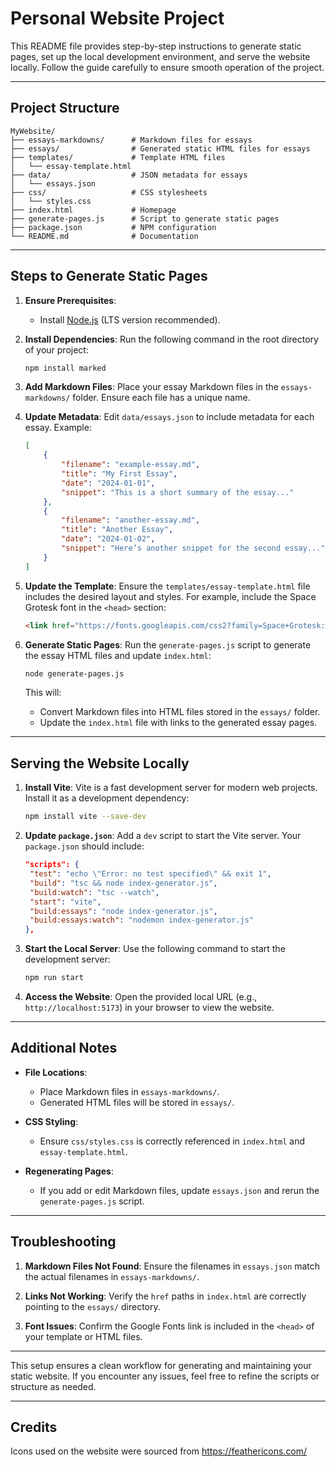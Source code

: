 # Personal Website Project

This README file provides step-by-step instructions to generate static pages, set up the local development environment, and serve the website locally. Follow the guide carefully to ensure smooth operation of the project.

---

## **Project Structure**

```
MyWebsite/
├── essays-markdowns/      # Markdown files for essays
├── essays/                # Generated static HTML files for essays
├── templates/             # Template HTML files
│   └── essay-template.html
├── data/                  # JSON metadata for essays
│   └── essays.json
├── css/                   # CSS stylesheets
│   └── styles.css
├── index.html             # Homepage
├── generate-pages.js      # Script to generate static pages
├── package.json           # NPM configuration
└── README.md              # Documentation
```

---

## **Steps to Generate Static Pages**

1. **Ensure Prerequisites**:
    - Install [Node.js](https://nodejs.org/) (LTS version recommended).

2. **Install Dependencies**:
   Run the following command in the root directory of your project:
   ```bash
   npm install marked
   ```

3. **Add Markdown Files**:
   Place your essay Markdown files in the `essays-markdowns/` folder. Ensure each file has a unique name.

4. **Update Metadata**:
   Edit `data/essays.json` to include metadata for each essay. Example:
   ```json
   [
       {
           "filename": "example-essay.md",
           "title": "My First Essay",
           "date": "2024-01-01",
           "snippet": "This is a short summary of the essay..."
       },
       {
           "filename": "another-essay.md",
           "title": "Another Essay",
           "date": "2024-01-02",
           "snippet": "Here’s another snippet for the second essay..."
       }
   ]
   ```

5. **Update the Template**:
   Ensure the `templates/essay-template.html` file includes the desired layout and styles. For example, include the Space Grotesk font in the `<head>` section:
   ```html
   <link href="https://fonts.googleapis.com/css2?family=Space+Grotesk:wght@400;500;700&display=swap" rel="stylesheet">
   ```

6. **Generate Static Pages**:
   Run the `generate-pages.js` script to generate the essay HTML files and update `index.html`:
   ```bash
   node generate-pages.js
   ```
   This will:
    - Convert Markdown files into HTML files stored in the `essays/` folder.
    - Update the `index.html` file with links to the generated essay pages.

---

## **Serving the Website Locally**

1. **Install Vite**:
   Vite is a fast development server for modern web projects. Install it as a development dependency:
   ```bash
   npm install vite --save-dev
   ```

2. **Update `package.json`**:
   Add a `dev` script to start the Vite server. Your `package.json` should include:
   ```json
   "scripts": {
    "test": "echo \"Error: no test specified\" && exit 1",
    "build": "tsc && node index-generator.js",
    "build:watch": "tsc --watch",
    "start": "vite",
    "build:essays": "node index-generator.js",
    "build:essays:watch": "nodemon index-generator.js"
   },
   ```

3. **Start the Local Server**:
   Use the following command to start the development server:
   ```bash
   npm run start
   ```

4. **Access the Website**:
   Open the provided local URL (e.g., `http://localhost:5173`) in your browser to view the website.

---

## **Additional Notes**

- **File Locations**:
    - Place Markdown files in `essays-markdowns/`.
    - Generated HTML files will be stored in `essays/`.

- **CSS Styling**:
    - Ensure `css/styles.css` is correctly referenced in `index.html` and `essay-template.html`.

- **Regenerating Pages**:
    - If you add or edit Markdown files, update `essays.json` and rerun the `generate-pages.js` script.

---

## **Troubleshooting**

1. **Markdown Files Not Found**:
   Ensure the filenames in `essays.json` match the actual filenames in `essays-markdowns/`.

2. **Links Not Working**:
   Verify the `href` paths in `index.html` are correctly pointing to the `essays/` directory.

3. **Font Issues**:
   Confirm the Google Fonts link is included in the `<head>` of your template or HTML files.

---

This setup ensures a clean workflow for generating and maintaining your static website. If you encounter any issues, feel free to refine the scripts or structure as needed.

---
## **Credits**

Icons used on the website were sourced from https://feathericons.com/

